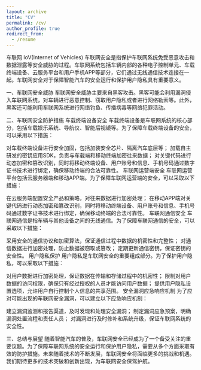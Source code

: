 ```yaml
---
layout: archive
title: "CV"
permalink: /cv/
author_profile: true
redirect_from:
  - /resume
---
```


车联网 IoV(Internet of Vehicles)
车联网安全是指保护车联网系统免受恶意攻击和数据泄露等安全威胁的过程。车联网系统包括车辆内部的各种电子控制单元、车载终端设备、云服务平台和用户手机APP等部分，它们通过无线通信技术连接在一起。车联网安全对于保障智能汽车的安全运行和保护用户隐私具有重要意义。

一、车联网安全威胁
车联网安全威胁主要来自黑客攻击。黑客可能会利用漏洞侵入车联网系统，对车辆进行恶意控制、窃取用户隐私或者进行网络勒索等。此外，黑客还可能利用车联网系统进行网络钓鱼、传播病毒等网络犯罪活动。

二、车联网安全防护措施
车载终端设备安全 车载终端设备是车联网系统的核心部分，包括车载娱乐系统、导航仪、智能后视镜等。为了保障车载终端设备的安全，可以采用以下措施：

对车载终端设备进行安全加固，包括加装安全芯片、隔离汽车底层等； 加载自主研发的密钥应用SDK，负责与车载端和移动终端加密往来数据； 对关键代码进行动态加密和篡改识别，同时将移动终端设备、用户账号和信息、手机号码通过数字证书技术进行绑定，确保移动终端的合法可靠性。 车联网运营端安全 车联网运营平台包括云服务器端和移动APP端。为了保障车联网运营端的安全，可以采取以下措施：

在云服务端配置安全产品和策略，对往来数据进行加密处理； 在移动APP端对关键代码进行动态加密和篡改识别，同时将移动终端设备、用户账号和信息、手机号码通过数字证书技术进行绑定，确保移动终端的合法可靠性。 车联网通信安全 车联网通信是指车辆与其他设备之间的无线通信。为了保障车联网通信的安全，可以采取以下措施：

采用安全的通信协议和加密算法，保证通信过程中数据的机密性和完整性； 对通信数据进行加密处理，防止数据被窃取或篡改； 定期更新通信密钥，保证密钥的安全性。 用户隐私保护 用户隐私是车联网安全的重要组成部分。为了保护用户隐私，可以采取以下措施：

对用户数据进行加密处理，保证数据在传输和存储过程中的机密性； 限制对用户数据的访问权限，确保只有经过授权的人员才能访问用户数据； 提供用户隐私设置选项，允许用户自行控制个人信息的共享范围。 安全漏洞应急响应机制 为了应对可能出现的车联网安全漏洞，可以建立以下应急响应机制：

建立漏洞监测和报告渠道，及时发现和处理安全漏洞； 制定漏洞应急预案，明确漏洞处置流程和责任人员； 对漏洞进行及时修补和系统升级，保证车联网系统的安全性。

三、总结与展望
随着智能汽车的普及，车联网安全已经成为了一个备受关注的重要议题。为了保障车联网系统的安全运行和保护用户隐私，需要从多个方面采取有效的防护措施。未来随着技术的不断发展，车联网安全将面临更多的挑战和机遇。我们期待更多的技术突破和创新出现，为车联网安全保驾护航。
